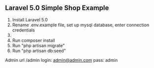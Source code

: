 ## Laravel 5.0 Simple Shop Example

<ol>
<li>Install Laravel 5.0</li>
<li>Rename .env.example file, set up mysql database, enter connection credentials<li>
<li>Run composer install</li>
<li>Run "php artisan migrate"</li>
<li>Run "php artisan db:seed"</li>
</ol>

Admin url /admin
login: admin@admin.com
pass: admin
